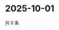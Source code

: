 # 2025-10-01

共 0 条

<!-- BEGIN ZHIHUVIDEO -->
<!-- 最后更新时间 Wed Oct 01 2025 05:10:14 GMT+0800 (China Standard Time) -->

<!-- END ZHIHUVIDEO -->
